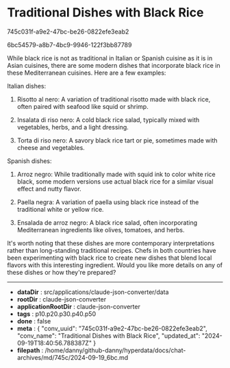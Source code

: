# Traditional Dishes with Black Rice

745c031f-a9e2-47bc-be26-0822efe3eab2

6bc54579-a8b7-4bc9-9946-122f3bb87789

 While black rice is not as traditional in Italian or Spanish cuisine as it is in Asian cuisines, there are some modern dishes that incorporate black rice in these Mediterranean cuisines. Here are a few examples:

Italian dishes:

1. Risotto al nero: A variation of traditional risotto made with black rice, often paired with seafood like squid or shrimp.

2. Insalata di riso nero: A cold black rice salad, typically mixed with vegetables, herbs, and a light dressing.

3. Torta di riso nero: A savory black rice tart or pie, sometimes made with cheese and vegetables.

Spanish dishes:

1. Arroz negro: While traditionally made with squid ink to color white rice black, some modern versions use actual black rice for a similar visual effect and nutty flavor.

2. Paella negra: A variation of paella using black rice instead of the traditional white or yellow rice.

3. Ensalada de arroz negro: A black rice salad, often incorporating Mediterranean ingredients like olives, tomatoes, and herbs.

It's worth noting that these dishes are more contemporary interpretations rather than long-standing traditional recipes. Chefs in both countries have been experimenting with black rice to create new dishes that blend local flavors with this interesting ingredient. Would you like more details on any of these dishes or how they're prepared?

---

* **dataDir** : src/applications/claude-json-converter/data
* **rootDir** : claude-json-converter
* **applicationRootDir** : claude-json-converter
* **tags** : p10.p20.p30.p40.p50
* **done** : false
* **meta** : {
  "conv_uuid": "745c031f-a9e2-47bc-be26-0822efe3eab2",
  "conv_name": "Traditional Dishes with Black Rice",
  "updated_at": "2024-09-19T18:40:56.788387Z"
}
* **filepath** : /home/danny/github-danny/hyperdata/docs/chat-archives/md/745c/2024-09-19_6bc.md